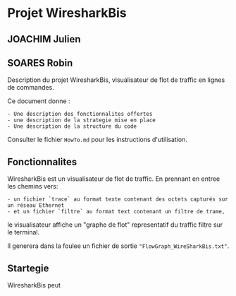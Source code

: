 # Projet WiresharkBis 
## JOACHIM  Julien
## SOARES Robin

Description du projet WiresharkBis, visualisateur de flot de traffic en lignes de commandes.

Ce document donne :

    - Une description des fonctionnalites offertes
    - une description de la strategie mise en place
    - Une description de la structure du code

Consulter le fichier `HowTo.md` pour les instructions d'utilisation.

## Fonctionnalites
WiresharkBis est un visualisateur de flot de traffic. En prennant en entree les chemins vers:

    - un fichier `trace` au format texte contenant des octets capturés sur un réseau Ethernet   
    - et un fichier `filtre` au format text contenant un filtre de trame,

le visualisateur affiche un "graphe de flot" representatif du traffic filtre sur le terminal. 

Il generera dans la foulee un fichier de sortie `"FlowGraph_WireSharkBis.txt"`.

## Startegie 

WiresharkBis peut 



